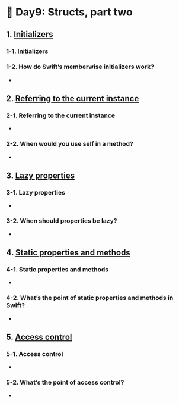 # 🎯 Day9: Structs, part two

## 1. [Initializers](https://www.hackingwithswift.com/sixty/7/8/initializers)

### 1-1. Initializers

### 1-2. How do Swift’s memberwise initializers work?

- 






## 2. [Referring to the current instance](https://www.hackingwithswift.com/sixty/7/9/referring-to-the-current-instance)

### 2-1. Referring to the current instance

- 

### 2-2. When would you use self in a method?

- 





## 3. [Lazy properties](https://www.hackingwithswift.com/sixty/7/10/lazy-properties)

### 3-1. Lazy properties

- 

### 3-2. When should properties be lazy?

- 




## 4. [Static properties and methods](https://www.hackingwithswift.com/sixty/7/11/static-properties-and-methods)

### 4-1. Static properties and methods

- 

### 4-2. What’s the point of static properties and methods in Swift?

- 





## 5. [Access control](https://www.hackingwithswift.com/sixty/7/12/access-control)

### 5-1. Access control

- 

### 5-2. What’s the point of access control?

-  



### 
